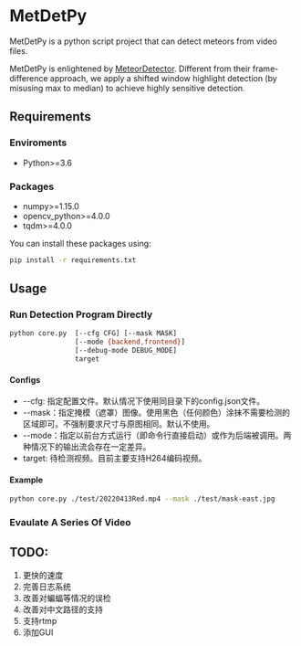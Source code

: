 # MetDetPy

MetDetPy is a python script project that can detect meteors from video files.

MetDetPy is enlightened by [MeteorDetector](https://github.com/uzanka/MeteorDetector). Different from their frame-difference approach, we apply a shifted window highlight detection (by misusing max to median) to achieve highly sensitive detection.

## Requirements

### Enviroments

* Python>=3.6

### Packages

* numpy>=1.15.0
* opencv_python>=4.0.0
* tqdm>=4.0.0

You can install these packages using:

```sh
pip install -r requirements.txt
```

## Usage

### Run Detection Program Directly

```sh
python core.py  [--cfg CFG] [--mask MASK] 
                [--mode {backend,frontend}] 
                [--debug-mode DEBUG_MODE] 
                target
```

#### Configs

* --cfg: 指定配置文件。默认情况下使用同目录下的config.json文件。
* --mask：指定掩模（遮罩）图像。使用黑色（任何颜色）涂抹不需要检测的区域即可。不强制要求尺寸与原图相同。默认不使用。
* --mode：指定以前台方式运行（即命令行直接启动）或作为后端被调用。两种情况下的输出流会存在一定差异。
* target: 待检测视频。目前主要支持H264编码视频。

#### Example

```sh
python core.py ./test/20220413Red.mp4 --mask ./test/mask-east.jpg
```

### Evaulate A Series Of Video




## TODO:

 1. 更快的速度
 2. 完善日志系统
 3. 改善对蝙蝠等情况的误检
 4. 改善对中文路径的支持
 5. 支持rtmp
 6. 添加GUI